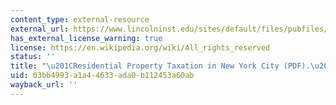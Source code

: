 ```yaml
---
content_type: external-resource
external_url: https://www.lincolninst.edu/sites/default/files/pubfiles/gates_wp19mg1.pdf
has_external_license_warning: true
license: https://en.wikipedia.org/wiki/All_rights_reserved
status: ''
title: "\u201CResidential Property Taxation in New York City (PDF).\u201D"
uid: 03bb4993-a1a4-4633-ada0-b112453a60ab
wayback_url: ''
---
```

